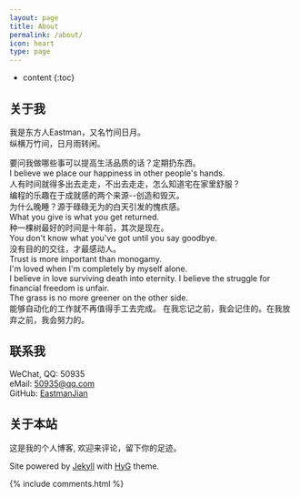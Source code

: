```yaml
---
layout: page
title: About
permalink: /about/
icon: heart
type: page
---
```


* content
{:toc}

## 关于我

我是东方人Eastman，又名竹间日月。  
纵横万竹间，日月雨转闲。  

要问我做哪些事可以提高生活品质的话？定期扔东西。  
I believe we place our happiness in other people's hands.   
人有时间就得多出去走走，不出去走走，怎么知道宅在家里舒服？  
编程的乐趣在于成就感的两个来源--创造和毁灭。  
为什么晚睡？源于碌碌无为的白天引发的愧疚感。  
What you give is what you get returned.  
种一棵树最好的时间是十年前，其次是现在。  
You don't know what you've got until you say goodbye.   
没有目的的交往，才最感动人。  
Trust is more important than monogamy.   
I'm loved when I'm completely by myself alone.  
I believe in love surviving death into eternity. 
I believe the struggle for financial freedom is unfair.  
The grass is no more greener on the other side.  
能够自动化的工作就不再值得手工去完成。
在我忘记之前，我会记住的。在我放弃之前，我会努力的。



## 联系我

<i class="fa fa-wechat" aria-hidden="true"></i> WeChat, QQ: 50935  
<i class="fa fa-envelope-o" aria-hidden="true"></i> eMail: <a href="mailto:{{site.email}}" title="email">50935@qq.com</a>  
<i class="fa fa-github" aria-hidden="true"></i>GitHub: [EastmanJian](https://github.com/EastmanJian)  

## 关于本站

这是我的个人博客, 欢迎来评论，留下你的足迹。

Site powered by <a href="https://jekyllrb.com/">Jekyll</a> with <a href="https://github.com/Gaohaoyang/gaohaoyang.github.io">HyG</a> theme. 

{% include comments.html %}
